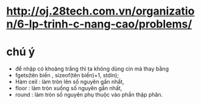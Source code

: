 # http://oj.28tech.com.vn/organization/6-lp-trinh-c-nang-cao/problems/
# chú ý 
  - để nhập có khoảng trắng thì ta không dùng cin mà thay bằng
  - fgets(tên biến , sizeof(tên biến)+1, stdin);
  - Hàm ceil : làm tròn lên số nguyên gần nhất,
  -  floor : làm tròn xuống số nguyên gần nhất,
  -  round : làm tròn số nguyên phụ thuộc vào phần thập phân.
